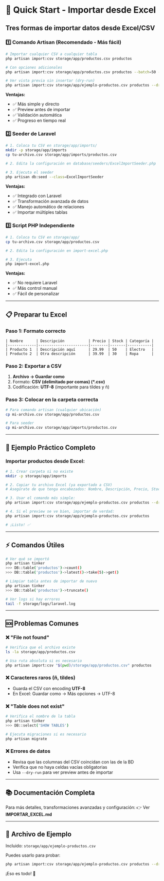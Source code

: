 # 🚀 Quick Start - Importar desde Excel

## Tres formas de importar datos desde Excel/CSV

### 1️⃣ Comando Artisan (Recomendado - Más fácil)

```bash
# Importar cualquier CSV a cualquier tabla
php artisan import:csv storage/app/productos.csv productos

# Con opciones adicionales
php artisan import:csv storage/app/productos.csv productos --batch=50 --dry-run

# Ver vista previa sin insertar (dry-run)
php artisan import:csv storage/app/ejemplo-productos.csv productos --dry-run
```

**Ventajas:**
- ✅ Más simple y directo
- ✅ Preview antes de importar
- ✅ Validación automática
- ✅ Progreso en tiempo real

### 2️⃣ Seeder de Laravel

```bash
# 1. Coloca tu CSV en storage/app/imports/
mkdir -p storage/app/imports
cp tu-archivo.csv storage/app/imports/productos.csv

# 2. Edita la configuración en database/seeders/ExcelImportSeeder.php

# 3. Ejecuta el seeder
php artisan db:seed --class=ExcelImportSeeder
```

**Ventajas:**
- ✅ Integrado con Laravel
- ✅ Transformación avanzada de datos
- ✅ Manejo automático de relaciones
- ✅ Importar múltiples tablas

### 3️⃣ Script PHP Independiente

```bash
# 1. Coloca tu CSV en storage/app/
cp tu-archivo.csv storage/app/productos.csv

# 2. Edita la configuración en import-excel.php

# 3. Ejecuta
php import-excel.php
```

**Ventajas:**
- ✅ No requiere Laravel
- ✅ Más control manual
- ✅ Fácil de personalizar

---

## 📋 Preparar tu Excel

### Paso 1: Formato correcto
```
| Nombre      | Descripción           | Precio | Stock | Categoría |
|-------------|-----------------------|--------|-------|-----------|
| Producto 1  | Descripción aquí      | 29.99  | 50    | Electro   |
| Producto 2  | Otra descripción      | 39.99  | 30    | Ropa      |
```

### Paso 2: Exportar a CSV
1. **Archivo → Guardar como**
2. Formato: **CSV (delimitado por comas) (*.csv)**
3. Codificación: **UTF-8** (importante para tildes y ñ)

### Paso 3: Colocar en la carpeta correcta
```bash
# Para comando artisan (cualquier ubicación)
cp mi-archivo.csv storage/app/productos.csv

# Para seeder
cp mi-archivo.csv storage/app/imports/productos.csv
```

---

## 🎯 Ejemplo Práctico Completo

### Importar productos desde Excel:

```bash
# 1. Crear carpeta si no existe
mkdir -p storage/app/imports

# 2. Copiar tu archivo Excel (ya exportado a CSV)
# Asegúrate de que tenga encabezados: Nombre, Descripción, Precio, Stock, etc.

# 3. Usar el comando más simple:
php artisan import:csv storage/app/ejemplo-productos.csv productos --dry-run

# 4. Si el preview se ve bien, importar de verdad:
php artisan import:csv storage/app/ejemplo-productos.csv productos

# ¡Listo! ✅
```

---

## ⚡ Comandos Útiles

```bash
# Ver qué se importó
php artisan tinker
>>> DB::table('productos')->count()
>>> DB::table('productos')->latest()->take(5)->get()

# Limpiar tabla antes de importar de nuevo
php artisan tinker
>>> DB::table('productos')->truncate()

# Ver logs si hay errores
tail -f storage/logs/laravel.log
```

---

## 🆘 Problemas Comunes

### ❌ "File not found"
```bash
# Verifica que el archivo existe
ls -la storage/app/productos.csv

# Usa ruta absoluta si es necesario
php artisan import:csv "$(pwd)/storage/app/productos.csv" productos
```

### ❌ Caracteres raros (ñ, tildes)
- Guarda el CSV con encoding **UTF-8**
- En Excel: Guardar como → Más opciones → UTF-8

### ❌ "Table does not exist"
```bash
# Verifica el nombre de la tabla
php artisan tinker
>>> DB::select('SHOW TABLES')

# Ejecuta migraciones si es necesario
php artisan migrate
```

### ❌ Errores de datos
- Revisa que las columnas del CSV coincidan con las de la BD
- Verifica que no haya celdas vacías obligatorias
- Usa `--dry-run` para ver preview antes de importar

---

## 📚 Documentación Completa

Para más detalles, transformaciones avanzadas y configuración:
👉 Ver **IMPORTAR_EXCEL.md**

---

## 🎁 Archivo de Ejemplo

Incluido: `storage/app/ejemplo-productos.csv`

Puedes usarlo para probar:
```bash
php artisan import:csv storage/app/ejemplo-productos.csv productos --dry-run
```

¡Eso es todo! 🎉
